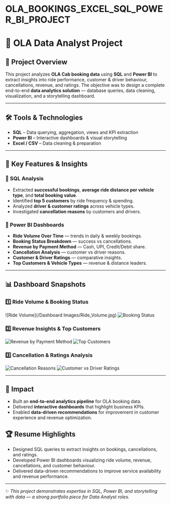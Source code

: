 # OLA_BOOKINGS_EXCEL_SQL_POWER_BI_PROJECT
# 🚖 OLA Data Analyst Project

## 📌 Project Overview
This project analyzes **OLA Cab booking data** using **SQL** and **Power BI** to extract insights into ride performance, customer & driver behaviour, cancellations, revenue, and ratings. The objective was to design a complete end-to-end **data analytics solution** — database queries, data cleaning, visualization, and a storytelling dashboard.

---

## 🛠️ Tools & Technologies
- **SQL** – Data querying, aggregation, views and KPI extraction  
- **Power BI** – Interactive dashboards & visual storytelling  
- **Excel / CSV** – Data cleaning & preparation

---

## 🎯 Key Features & Insights

### 🔹 SQL Analysis
- Extracted **successful bookings**, **average ride distance per vehicle type**, and **total booking value**.  
- Identified **top 5 customers** by ride frequency & spending.  
- Analyzed **driver & customer ratings** across vehicle types.  
- Investigated **cancellation reasons** by customers and drivers.

### 🔹 Power BI Dashboards
- **Ride Volume Over Time** — trends in daily & weekly bookings.  
- **Booking Status Breakdown** — success vs cancellations.  
- **Revenue by Payment Method** — Cash, UPI, Credit/Debit share.  
- **Cancellation Analysis** — customer vs driver reasons.  
- **Customer & Driver Ratings** — comparative insights.  
- **Top Customers & Vehicle Types** — revenue & distance leaders.

---

## 📊 Dashboard Snapshots

### 1️⃣ Ride Volume & Booking Status
![Ride Volume](/Dashboard Images/Ride_Volume.jpg)
![Booking Status](./images/booking_status.png)

### 2️⃣ Revenue Insights & Top Customers
![Revenue by Payment Method](./images/revenue_payment.png)
![Top Customers](./images/top_customers.png)

### 3️⃣ Cancellation & Ratings Analysis
![Cancellation Reasons](./images/cancellation_reasons.png)
![Customer vs Driver Ratings](./images/ratings_comparison.png)

---

## 🚀 Impact
- Built an **end-to-end analytics pipeline** for OLA booking data.  
- Delivered **interactive dashboards** that highlight business KPIs.  
- Enabled **data-driven recommendations** for improvement in customer experience and revenue optimization.

## 🏆 Resume Highlights 
- Designed SQL queries to extract insights on bookings, cancellations, and ratings.  
- Developed Power BI dashboards visualizing ride volume, revenue, cancellations, and customer behaviour.  
- Delivered data-driven recommendations to improve service availability and revenue performance.

---

✨ *This project demonstrates expertise in SQL, Power BI, and storytelling with data — a strong portfolio piece for Data Analyst roles.*

